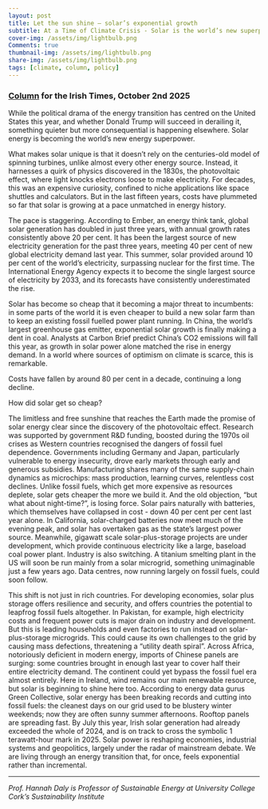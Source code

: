```yaml
---
layout: post
title: Let the sun shine – solar’s exponential growth
subtitle: At a Time of Climate Crisis - Solar is the world’s new superpower
cover-img: /assets/img/lightbulb.png
Comments: true
thumbnail-img: /assets/img/lightbulb.png
share-img: /assets/img/lightbulb.png
tags: [climate, column, policy]
---
```


### [Column](https://www.irishtimes.com/environment/climate-crisis/2025/10/02/let-the-sun-shine-solar-is-fast-becoming-the-worlds-new-energy-superpower/) for the Irish Times, October 2nd 2025

While the political drama of the energy transition has centred on the United States this year, and whether Donald Trump will succeed in derailing it, something quieter but more consequential is happening elsewhere. Solar energy is becoming the world’s new energy superpower.

What makes solar unique is that it doesn’t rely on the centuries-old model of spinning turbines, unlike almost every other energy source. Instead, it harnesses a quirk of physics discovered in the 1830s, the photovoltaic effect, where light knocks electrons loose to make electricity. For decades, this was an expensive curiosity, confined to niche applications like space shuttles and calculators. But in the last fifteen years, costs have plummeted so far that solar is growing at a pace unmatched in energy history.

The pace is staggering. According to Ember, an energy think tank, global solar generation has doubled in just three years, with annual growth rates consistently above 20 per cent. It has been the largest source of new electricity generation for the past three years, meeting 40 per cent of new global electricity demand last year. This summer, solar provided around 10 per cent of the world’s electricity, surpassing nuclear for the first time. The International Energy Agency expects it to become the single largest source of electricity by 2033, and its forecasts have consistently underestimated the rise.

Solar has become so cheap that it becoming a major threat to incumbents: in some parts of the world it is even cheaper to build a new solar farm than to keep an existing fossil fuelled power plant running. In China, the world’s largest greenhouse gas emitter, exponential solar growth is finally making a dent in coal. Analysts at Carbon Brief predict China’s CO2 emissions will fall this year, as growth in solar power alone matched the rise in energy demand. In a world where sources of optimism on climate is scarce, this is remarkable. 

Costs have fallen by around 80 per cent in a decade, continuing a long decline. 

How did solar get so cheap? 

The limitless and free sunshine that reaches the Earth made the promise of solar energy clear since the discovery of the photovoltaic effect. Research was supported by government R&D funding, boosted during the 1970s oil crises as Western countries recognised the dangers of fossil fuel dependence. Governments including Germany and Japan, particularly vulnerable to energy insecurity, drove early markets through early and generous subsidies. Manufacturing shares many of the same supply-chain dynamics as microchips: mass production, learning curves, relentless cost declines. Unlike fossil fuels, which get more expensive as resources deplete, solar gets cheaper the more we build it. 
And the old objection, “but what about night-time?”, is losing force. Solar pairs naturally with batteries, which themselves have collapsed in cost - down 40 per cent per cent last year alone.  In California, solar-charged batteries now meet much of the evening peak, and solar has overtaken gas as the state’s largest power source. 
Meanwhile, gigawatt scale solar-plus-storage projects are under development, which provide continuous electricity like a large, baseload coal power plant. Industry is also switching. A titanium smelting plant in the US will soon be run mainly from a solar microgrid, something unimaginable just a few years ago. Data centres, now running largely on fossil fuels, could soon follow.

This shift is not just in rich countries. For developing economies, solar plus storage offers resilience and security, and offers countries the potential to leapfrog fossil fuels altogether. 
In Pakistan, for example, high electricity costs and frequent power cuts is major drain on industry and development. But this is leading households and even factories to run instead on solar-plus-storage microgrids. This could cause its own challenges to the grid by causing mass defections, threatening a “utility death spiral”.
Across Africa, notoriously deficient in modern energy, imports of Chinese panels are surging: some countries brought in enough last year to cover half their entire electricity demand. The continent could yet bypass the fossil fuel era almost entirely.
Here in Ireland, wind remains our main renewable resource, but solar is beginning to shine here too. According to energy data gurus Green Collective, solar energy has been breaking records and cutting into fossil fuels: the cleanest days on our grid used to be blustery winter weekends; now they are often sunny summer afternoons. Rooftop panels are spreading fast. By July this year, Irish solar generation had already exceeded the whole of 2024, and is on track to cross the symbolic 1 terawatt-hour mark in 2025. 
Solar power is reshaping economies, industrial systems and geopolitics, largely under the radar of mainstream debate. We are living through an energy transition that, for once, feels exponential rather than incremental.




---

*Prof. Hannah Daly is Professor of Sustainable Energy at University College Cork’s Sustainability Institute*